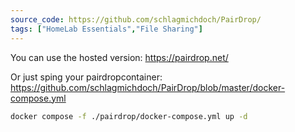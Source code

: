 ```yaml
---
source_code: https://github.com/schlagmichdoch/PairDrop/
tags: ["HomeLab Essentials","File Sharing"]
---
```


You can use the hosted version: https://pairdrop.net/

Or just sping your pairdropcontainer: https://github.com/schlagmichdoch/PairDrop/blob/master/docker-compose.yml

```sh
docker compose -f ./pairdrop/docker-compose.yml up -d
```